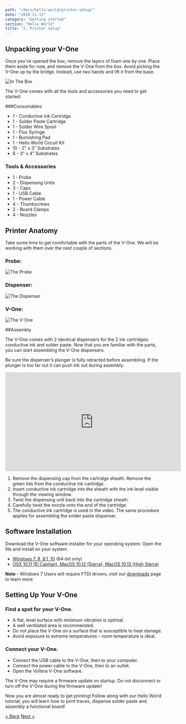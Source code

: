 ```yaml
---
path: "/docs/hello-world/printer-setup/"
date: "2018-11-11"
category: "Getting started"
section: "Hello World"
title: "2. Printer setup"
---
```


## Unpacking your V-One

Once you’ve opened the box, remove the layers of foam one by one. Place them aside for now, and remove the V-One from the box. Avoid picking the V-One up by the bridge. Instead, use two hands and lift it from the base.

<div class="media-wrapper">
<img alt="In The Box" src="/docs/gettingStarted/helloWorld/printerSetup/in-the-box-min.png">
</div>

The V-One comes with all the tools and accessories you need to get started:

###Consumables

- 1 - Conductive Ink Cartridge
- 1 - Solder Paste Cartridge
- 1 - Solder Wire Spool
- 1 - Flux Syringe
- 1 - Burnishing Pad
- 1 - Hello World Circuit Kit
- 10 - 2" x 3" Substrates
- 6 - 3" x 4" Substrates

### Tools & Accessories

- 1 - Probe
- 2 - Dispensing Units
- 3 - Caps
- 1 - USB Cable
- 1 - Power Cable
- 4 - Thumbscrews
- 2 - Board Clamps
- 4 - Nozzles

## Printer Anatomy

Take some time to get comfortable with the parts of the V-One. We will be working with them over the next couple of sections.

### Probe:

<div class="media-wrapper">
<img alt="The Probe" src="/docs/gettingStarted/helloWorld/printerSetup/labeledProbe-min.png">
</div>

### Dispenser:

<div class="media-wrapper">
<img alt="The Dispenser" src="/docs/gettingStarted/helloWorld/printerSetup/labeledDispenser-min.png">
</div>

### V-One:

<div class="media-wrapper">
<img alt="The V-One" src="/docs/gettingStarted/helloWorld/printerSetup/diagram-v-one-scaled.jpg">
</div>

##Assembly

The V-One comes with 2 identical dispensers for the 2 ink cartridges: conductive ink and solder paste. Now that you are familiar with the parts, you can start assembling the V-One dispensers.

<div class="important info">
    <p>Be sure the dispenser’s plunger is fully retracted before assembling. If the plunger is too far out it can push ink out during assembly.</p>
</div>

<div class="media-wrapper">
<iframe width="560" height="315" src="https://www.youtube.com/embed/R9IUpy0GIew" frameborder="0" allow="accelerometer; autoplay; encrypted-media; gyroscope; picture-in-picture" allowfullscreen></iframe>
</div>

1. Remove the dispensing cap from the cartridge sheath. Remove the green lids from the conductive ink cartridge.
1. Insert conductive ink cartridge into the sheath with the ink level visible through the viewing window.
1. Twist the dispensing unit back into the cartridge sheath.
1. Carefully twist the nozzle onto the end of the cartridge.
1. The conductive ink cartridge is used in the video. The same procedure applies for assembling the solder paste dispenser.

## Software Installation

Download the V-One software installer for your operating system. Open the file and install on your system.

- [Windows 7, 8, 8.1, 10](http://voltera-styx.herokuapp.com/download/win32) (64-bit only)
- [OSX 10.11 (El Capitan), MacOS 10.12 (Sierra), MacOS 10.13 (High Sierra)](http://voltera-styx.herokuapp.com/download/osx)

**Note** - Windows 7 Users will require FTDI drivers, visit our [downloads](/docs/desktop-application/) page to learn more

## Setting Up Your V-One

### Find a spot for your V-One.

- A flat, level surface with minimum vibration is optimal.
- A well ventilated area is recommended.
- Do not place the V-One on a surface that is susceptible to heat damage.
- Avoid exposure to extreme temperatures – room temperature is ideal.

### Connect your V-One.

- Connect the USB cable to the V-One, then to your computer.
- Connect the power cable to the V-One, then to an outlet.
- Open the Voltera V-One software.

<div class="warning info">
<p>The V-One may require a firmware update on startup. Do not disconnect or turn off the V-One during the firmware update!</p>
</div>

Now you are almost ready to get printing! Follow along with our Hello World tutorial; you will learn how to print traces, dispense solder paste and assembly a functional board!

<div class="navigation">
    <a href="/docs/hello-world/safety-guidelines/" class="left">< Back</a>
    <a href="/docs/hello-world/printing-the-circuit/" class="right">Next ></a>
</div>